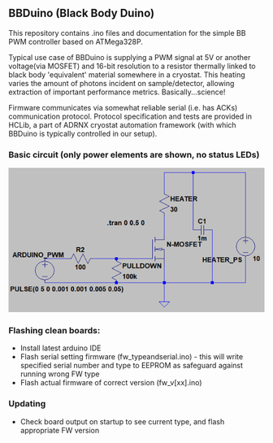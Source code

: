 ## BBDuino (Black Body Duino)
This repository contains .ino files and documentation for the simple BB PWM controller based on ATMega328P.

Typical use case of BBDuino is supplying a PWM signal at 5V or another voltage(via MOSFET) and 16-bit resolution to a resistor thermally linked to black body 'equivalent' material somewhere in a cryostat. This heating varies the amount of photons incident on sample/detector, allowing extraction of important performance metrics. Basically...science!

Firmware communicates via somewhat reliable serial (i.e. has ACKs) communication protocol. Protocol specification and tests are provided in HCLib, a part of ADRNX cryostat automation framework (with which BBDuino is typically controlled in our setup).

### Basic circuit (only power elements are shown, no status LEDs)
![Alt text](/docs/circuit_diagram.png?raw=true "LTSpice circuit diagram")

### Flashing clean boards:
* Install latest arduino IDE
* Flash serial setting firmware (fw_typeandserial.ino) - this will write specified serial number and type to EEPROM as safeguard against running wrong FW type
* Flash actual firmware of correct version (fw_v[xx].ino)

### Updating
* Check board output on startup to see current type, and flash appropriate FW version
